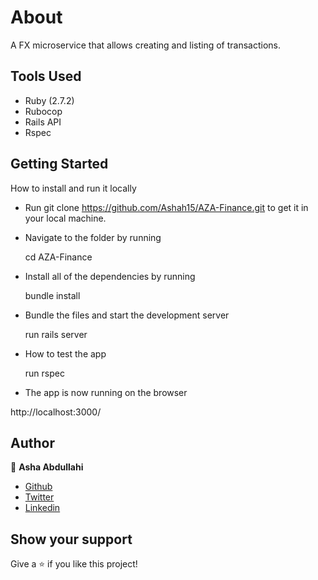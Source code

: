# About
A FX microservice that allows creating and listing of transactions.

## Tools Used

- Ruby (2.7.2)
- Rubocop
- Rails API
- Rspec

## Getting Started

How to install and run it locally

- Run git clone https://github.com/Ashah15/AZA-Finance.git to get it in your local machine.

- Navigate to the folder by running

  cd AZA-Finance
  
- Install all of the dependencies by running
  
  bundle install
  
- Bundle the files and start the development server

  run rails server
  
- How to test the app

  run rspec
  
- The app is now running on the browser

 http://localhost:3000/

## Author

👤 **Asha Abdullahi**

-  [Github](https://github.com/Ashah15)
-  [Twitter](https://twitter.com/AshaAbdullahi13)
-  [Linkedin](https://www.linkedin.com/in/ashaabdullahi/)

## Show your support

Give a ⭐️ if you like this project!
